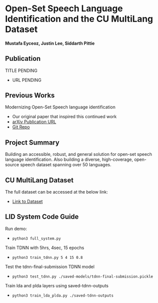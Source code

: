# Open-Set Speech Language Identification and the CU MultiLang Dataset

#### Mustafa Eyceoz, Justin Lee, Siddarth Pittie

## Publication

TITLE PENDING
 - URL PENDING

## Previous Works

Modernizing Open-Set Speech language identification
 - Our original paper that inspired this continued work
 - [arXiv Publication URL](https://arxiv.org/abs/2205.10397)
 - [Git Repo](https://github.com/jjlee0802cu/open-set-lid)

## Project Summary
Building an accessible, robust, and general solution for open-set speech language identification.
Also building a diverse, high-coverage, open-source speech dataset spanning over 50 languages.

## CU MultiLang Dataset
The full dataset can be accessed at the below link:
 - [Link to Dataset](https://console.cloud.google.com/storage/browser/cu-multilang-dataset)

## LID System Code Guide

Run demo:
 - `python3 full_system.py`

Train TDNN with 5hrs, 4sec, 15 epochs
 - `python3 train_tdnn.py 5 4 15 0.8`

Test the tdnn-final-submission TDNN model
 - `python3 test_tdnn.py ./saved-models/tdnn-final-submission.pickle`

Train lda and plda layers using saved-tdnn-outputs
 - `python3 train_lda_plda.py ./saved-tdnn-outputs`
